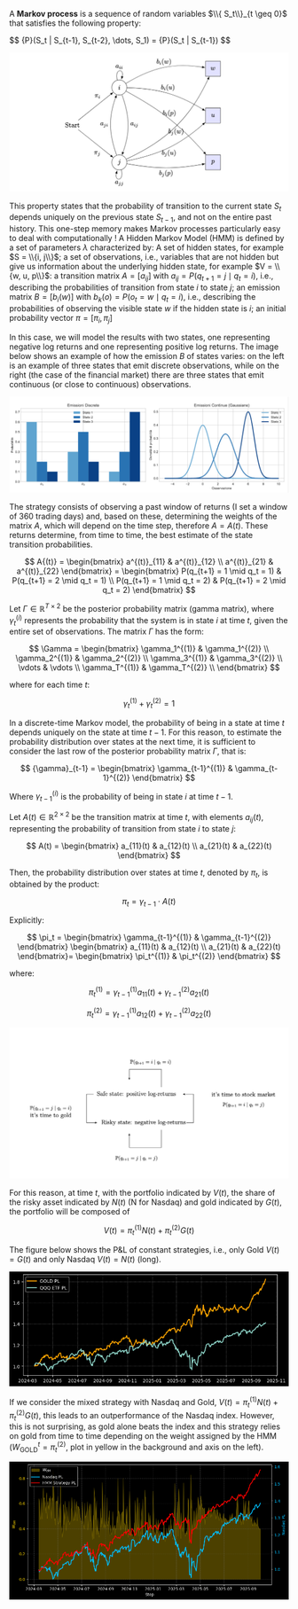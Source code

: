 A **Markov process** is a sequence of random variables $\\{ S_t\\}_{t \geq 0}$ that satisfies the following property: 

$$
{P}(S_t | S_{t-1}, S_{t-2}, \dots, S_1) = \{P}(S_t | S_{t-1})
$$

![Logo del progetto](img/markovchain.png)

This property states that the probability of transition to the current state $S_t$ depends uniquely on the previous state $S_{t-1}$, and not on the entire past history. This one-step memory makes Markov processes particularly easy to deal with computationally !
A Hidden Markov Model (HMM) is defined by a set of parameters $\lambda$ characterized by: A set of hidden states, for example $S = \\{i, j\\}$; a set of observations, i.e., variables that are not hidden but give us information about the underlying hidden state, 
for example $V = \\{w, u, p\\}$: a transition matrix $A = [a_{ij}]$ with $a_{ij} = P(q_{t+1} = j \mid q_t = i)$, i.e., describing the probabilities of transition from state $i$ to state $j$; 
an emission matrix $B = [b_i(w)]$ with $b_k(o) = P(o_t = w \mid q_t = i)$, i.e., describing the probabilities of observing the visible state $w$ if the hidden state is $i$; an initial probability vector $\pi = [\pi_i, \pi_j]$

In this case, we will model the results with two states, one representing negative log returns and one representing positive log returns. The image below shows an example of how the emission $B$ of states varies: on the left is an example of three states that emit discrete observations, while on the right (the case of the financial market) there are three states that emit continuous (or close to continuous) observations.

![emissioniHMM](img/emissioniHMM.png)


The strategy consists of observing a past window of returns (I set a window of 360 trading days) and, based on these, determining the weights of the matrix $A$, which will depend on the time step, therefore $A=A(t)$. These returns determine, from time to time, the best estimate of the state transition probabilities. 

$$
A{(t)} = \begin{bmatrix}
a^{(t)}_{11} & a^{(t)}_{12} \\
a^{(t)}_{21} & a^{(t)}_{22}
\end{bmatrix} = \begin{bmatrix}
P(q_{t+1} = 1 \mid q_t = 1) & P(q_{t+1} = 2 \mid q_t = 1) \\
P(q_{t+1} = 1 \mid q_t = 2) & P(q_{t+1} = 2 \mid q_t = 2)
\end{bmatrix}
$$

Let $\Gamma \in \mathbb{R}^{T \times 2}$ be the posterior probability matrix (gamma matrix), where $\gamma_t^{(i)}$ represents the probability that the system is in state $i$ at time $t$, given the entire set of observations.
The matrix $\Gamma$ has the form:

$$
\Gamma = 
\begin{bmatrix}
\gamma_1^{(1)} & \gamma_1^{(2)} \\
\gamma_2^{(1)} & \gamma_2^{(2)} \\
\gamma_3^{(1)} & \gamma_3^{(2)} \\
\vdots & \vdots \\
\gamma_T^{(1)} & \gamma_T^{(2)} \\
\end{bmatrix}
$$

where for each time $t$:

$$
\gamma_t^{(1)} + \gamma_t^{(2)} = 1
$$


In a discrete-time Markov model, the probability of being in a state at time $t$ depends uniquely on the state at time $t-1$. For this reason, to estimate the probability distribution over states at the next time, it is sufficient to consider the last row of the posterior probability matrix $\Gamma$, that is:

$$
{\gamma}_{t-1} = 
\begin{bmatrix}
\gamma_{t-1}^{(1)} & \gamma_{t-1}^{(2)}
\end{bmatrix}
$$

Where $\gamma_{t-1}^{(i)}$ is the probability of being in state $i$ at time $t-1$.

Let $A(t) \in \mathbb{R}^{2 \times 2}$ be the transition matrix at time $t$, with elements $a_{ij}(t)$, representing the probability of transition from state $i$ to state $j$:

$$
A(t) = 
\begin{bmatrix}
a_{11}(t) & a_{12}(t) \\
a_{21}(t) & a_{22}(t)
\end{bmatrix}
$$

Then, the probability distribution over states at time $t$, denoted by ${\pi}_t$, is obtained by the product:

$$
\pi_t = {\gamma}_{t-1} \cdot A(t)
$$

Explicitly:

$$
\pi_t =
\begin{bmatrix}
\gamma_{t-1}^{(1)} & \gamma_{t-1}^{(2)}
\end{bmatrix}
\begin{bmatrix}
a_{11}(t) & a_{12}(t) \\
a_{21}(t) & a_{22}(t)
\end{bmatrix}=
\begin{bmatrix}
\pi_t^{(1)} & \pi_t^{(2)}
\end{bmatrix}
$$

where:

$$
\pi_t^{(1)} = \gamma_{t-1}^{(1)} a_{11}(t) + \gamma_{t-1}^{(2)} a_{21}(t)
$$

$$
\pi_t^{(2)} = \gamma_{t-1}^{(1)} a_{12}(t) + \gamma_{t-1}^{(2)} a_{22}(t)
$$

![emissioniHMM](img/transitionprob.png)

For this reason, at time $t$, with the portfolio indicated by $V(t)$, the share of the risky asset indicated by $N(t)$ (N for Nasdaq) and gold indicated by $G(t)$, the portfolio will be composed of 

$$
V(t)= \pi_t^{(1)} N(t) + \pi_t^{(2)} G(t)
$$

The figure below shows the P&L of constant strategies, i.e., only Gold $V(t)=G(t)$ and only Nasdaq $V(t)=N(t)$ (long).

![qqqplVSgldpl](img/qqqplVSgldpl.png)

If we consider the mixed strategy with Nasdaq and Gold, $V(t)= \pi_t^{(1)} N(t) + \pi_t^{(2)} G(t)$, this leads to an outperformance of the Nasdaq index. However, this is not surprising, as gold alone beats the index and this strategy relies on gold from time to time depending on the weight assigned by the HMM ($W^t_{\text{GOLD}}=\pi_t^{(2)}$, plot in yellow in the background and axis on the left).

![finalPerformance](img/finalPerformance.png)
